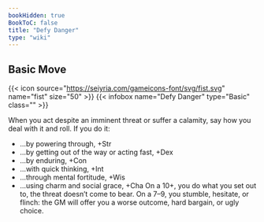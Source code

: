 ```yaml
---
bookHidden: true
BookToC: false
title: "Defy Danger"
type: "wiki"
---
```

## Basic  Move
{{< icon source="https://seiyria.com/gameicons-font/svg/fist.svg" name="fist" size="50" >}}
{{< infobox name="Defy Danger" type="Basic" class="" >}}

When you act despite an imminent threat or suffer a calamity, say how you deal with it and roll. If you do it:
- …by powering through, +Str
- …by getting out of the way or acting fast, +Dex
- …by enduring, +Con
- …with quick thinking, +Int
- …through mental fortitude, +Wis
- …using charm and social grace, +Cha
On a 10+, you do what you set out to, the threat doesn’t come to bear. On a 7–9, you stumble, hesitate, or flinch: the GM will offer you a worse outcome, hard bargain, or ugly choice.